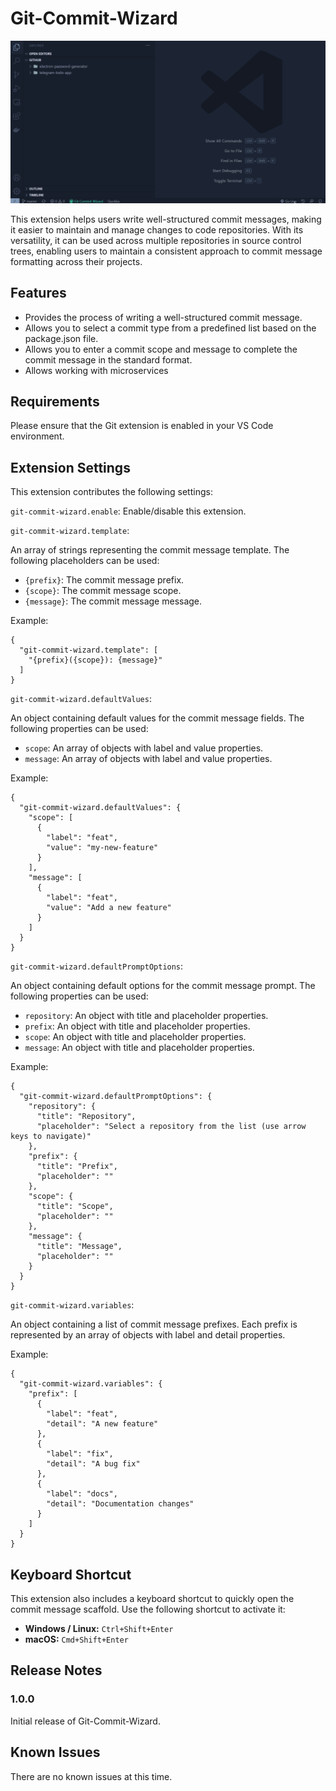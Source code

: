 # Git-Commit-Wizard

![Git Commit Wizard](/assets/git-commit-wizard.gif)

This extension helps users write well-structured commit messages, making it easier to maintain and manage changes to code repositories. With its versatility, it can be used across multiple repositories in source control trees, enabling users to maintain a consistent approach to commit message formatting across their projects.

## Features

* Provides the process of writing a well-structured commit message.
* Allows you to select a commit type from a predefined list based on the package.json file.
* Allows you to enter a commit scope and message to complete the commit message in the standard format.
* Allows working with microservices

## Requirements

Please ensure that the Git extension is enabled in your VS Code environment.

## Extension Settings

This extension contributes the following settings:

`git-commit-wizard.enable`: Enable/disable this extension.

`git-commit-wizard.template`:


An array of strings representing the commit message template. The following placeholders can be used:

* `{prefix}`: The commit message prefix.
* `{scope}`: The commit message scope.
* `{message}`: The commit message message.


Example:
```
{
  "git-commit-wizard.template": [
    "{prefix}({scope}): {message}"
  ]
}

```

`git-commit-wizard.defaultValues`:


An object containing default values for the commit message fields. The following properties can be used:


* `scope`: An array of objects with label and value properties.
* `message`:  An array of objects with label and value properties.


Example: 
```
{
  "git-commit-wizard.defaultValues": {
    "scope": [
      {
        "label": "feat",
        "value": "my-new-feature"
      }
    ],
    "message": [
      {
        "label": "feat",
        "value": "Add a new feature"
      }
    ]
  }
}

```

`git-commit-wizard.defaultPromptOptions`:

An object containing default options for the commit message prompt. The following properties can be used:

* `repository`: An object with title and placeholder properties.
* `prefix`: An object with title and placeholder properties.
* `scope`: An object with title and placeholder properties.
* `message`: An object with title and placeholder properties.

Example:
```
{
  "git-commit-wizard.defaultPromptOptions": {
    "repository": {
      "title": "Repository",
      "placeholder": "Select a repository from the list (use arrow keys to navigate)"
    },
    "prefix": {
      "title": "Prefix",
      "placeholder": ""
    },
    "scope": {
      "title": "Scope",
      "placeholder": ""
    },
    "message": {
      "title": "Message",
      "placeholder": ""
    }
  }
}

```

`git-commit-wizard.variables`:

An object containing a list of commit message prefixes. Each prefix is represented by an array of objects with label and detail properties.

Example:
```
{
  "git-commit-wizard.variables": {
    "prefix": [
      {
        "label": "feat",
        "detail": "A new feature"
      },
      {
        "label": "fix",
        "detail": "A bug fix"
      },
      {
        "label": "docs",
        "detail": "Documentation changes"
      }
    ]
  }
}

```


## Keyboard Shortcut


This extension also includes a keyboard shortcut to quickly open the commit message scaffold. Use the following shortcut to activate it:


- **Windows / Linux:** `Ctrl+Shift+Enter`
- **macOS:** `Cmd+Shift+Enter`


## Release Notes


### 1.0.0

Initial release of Git-Commit-Wizard.


## Known Issues

There are no known issues at this time.



